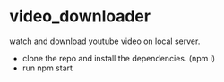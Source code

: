 # video_downloader
watch and download youtube video on local server.

- clone the repo and install the dependencies. (npm i)
- run npm start
